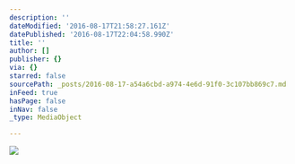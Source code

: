 ```yaml
---
description: ''
dateModified: '2016-08-17T21:58:27.161Z'
datePublished: '2016-08-17T22:04:58.990Z'
title: ''
author: []
publisher: {}
via: {}
starred: false
sourcePath: _posts/2016-08-17-a54a6cbd-a974-4e6d-91f0-3c107bb869c7.md
inFeed: true
hasPage: false
inNav: false
_type: MediaObject

---
```

![](https://the-grid-user-content.s3-us-west-2.amazonaws.com/7c9ab2dc-9294-4daa-b457-0a292a35c8dc.jpg)